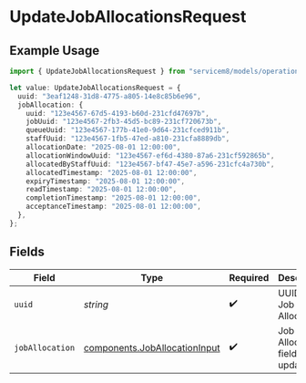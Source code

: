 # UpdateJobAllocationsRequest

## Example Usage

```typescript
import { UpdateJobAllocationsRequest } from "servicem8/models/operations";

let value: UpdateJobAllocationsRequest = {
  uuid: "3eaf1248-31d8-4775-a805-14e8c85b6e96",
  jobAllocation: {
    uuid: "123e4567-67d5-4193-b60d-231cfd47697b",
    jobUuid: "123e4567-2fb3-45d5-bc89-231cf720673b",
    queueUuid: "123e4567-177b-41e0-9d64-231cfced911b",
    staffUuid: "123e4567-1fb5-47ed-a810-231cfa8889db",
    allocationDate: "2025-08-01 12:00:00",
    allocationWindowUuid: "123e4567-ef6d-4380-87a6-231cf592865b",
    allocatedByStaffUuid: "123e4567-bf47-45e7-a596-231cfc4a730b",
    allocatedTimestamp: "2025-08-01 12:00:00",
    expiryTimestamp: "2025-08-01 12:00:00",
    readTimestamp: "2025-08-01 12:00:00",
    completionTimestamp: "2025-08-01 12:00:00",
    acceptanceTimestamp: "2025-08-01 12:00:00",
  },
};
```

## Fields

| Field                                                                          | Type                                                                           | Required                                                                       | Description                                                                    |
| ------------------------------------------------------------------------------ | ------------------------------------------------------------------------------ | ------------------------------------------------------------------------------ | ------------------------------------------------------------------------------ |
| `uuid`                                                                         | *string*                                                                       | :heavy_check_mark:                                                             | UUID of the Job Allocation                                                     |
| `jobAllocation`                                                                | [components.JobAllocationInput](../../models/components/joballocationinput.md) | :heavy_check_mark:                                                             | Job Allocation fields to update                                                |